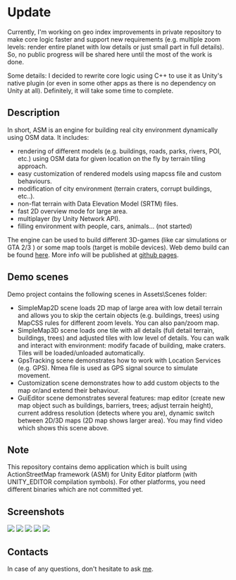 <h1>Update</h1>
<p>Currently, I'm working on geo index improvements in private repository to make core logic faster and support new requirements (e.g.  multiple zoom levels: render entire planet with low details or just small part in full details). So, no public progress will be shared here until the most of the work is done.</p>
<p>Some details: I decided to rewrite core logic using C++ to use it as Unity's native plugin (or even in some other apps as there is no dependency on Unity at all). Definitely, it will take some time to complete.</p>

<h2>Description</h2>
<p> In short, ASM is an engine for building real city environment dynamically using OSM data. It includes:</p>
<ul>
<li>rendering of different models (e.g. buildings, roads, parks, rivers, POI, etc.) using OSM data for given location on the fly by terrain tiling approach.</li>
<li>easy customization of rendered models using mapcss file and custom behaviours.</li>
<li>modification of city environment (terrain craters, corrupt buildings, etc..).</li>
<li>non-flat terrain with Data Elevation Model (SRTM) files.</li>
<li>fast 2D overview mode for large area.</li>
<li>multiplayer (by Unity Network API).</li>
<li>filling environment with people, cars, animals... (not started)</li>
</ul>
<p>The engine can be used to build different 3D-games (like car simulations or GTA 2/3 ) or some map tools (target is mobile devices). Web demo build can be found <a href="http://actionstreetmap.github.io/demo/demo_list.html">here</a>. More info will be published at <a href="http://actionstreetmap.github.io/demo/">github pages</a>.</p>

<h2>Demo scenes</h2>
Demo project contains the following scenes in Assets\Scenes folder:
<ul>
<li>SimpleMap2D scene loads 2D map of large area with low detail terrain and allows you to skip the certain objects (e.g. buildings, trees) using MapCSS rules for different zoom levels. You can also pan/zoom map.</li>
<li>SimpleMap3D scene loads one tile with all details (full detail terrain, buildings, trees) and adjusted tiles with low level of details. You can walk and interact with environment: modify facade of building, make craters. Tiles will be loaded/unloaded automatically.</li>
<li>GpsTracking scene demonstrates how to work with Location Services (e.g. GPS). Nmea file is used as GPS signal source to simulate movement.</li>
<li>Customization scene demonstrates how to add custom objects to the map or/and extend their behaviour. </li>
<li>GuiEditor scene demonstrates several features: map editor (create new map object such as buildings, barriers, trees; adjust terrain height), current address resolution (detects where you are), dynamic switch between 2D/3D maps (2D map shows larger area). You may find video which shows this scene above.</li>
</ul>

<h2>Note</h2>
<p>This repository contains demo application which is built using ActionStreetMap framework (ASM) for Unity Editor platform (with UNITY_EDITOR compilation symbols). For other platforms, you need different binaries which are not committed yet. </p>

<h2>Screenshots</h2>
<img src="http://actionstreetmap.github.io/demo/images/current/scene_texture_berlin1.png"/>
<img src="http://actionstreetmap.github.io/demo/images/current/scene_texture_berlin2.png"/>
<img src="http://actionstreetmap.github.io/demo/images/current/scene_color_only_moscow1.png"/>

<img src="http://actionstreetmap.github.io/demo/images/current/overview_berlin2.png"/>
<img src="http://actionstreetmap.github.io/demo/images/current/overview_berlin1.png"/>

<h2>Contacts</h2>
In case of any questions, don't hesitate to ask <a href=mailto:actionstreetmap@gmail.com">me</a>.

	